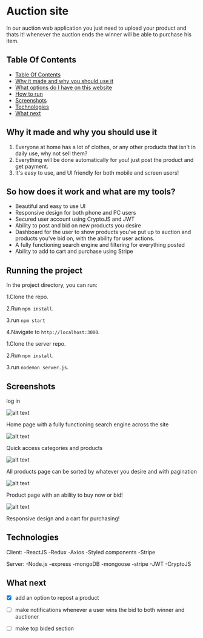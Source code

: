 # Auction site

In our auction web application you just need to upload your product and thats it!
whenever the auction ends the winner will be able to purchase his item.

## Table Of Contents <a name="Table"></a>
- [Table Of Contents](#Table)
- [Why it made and why you should use it](#why)
- [What options do I have on this website](#info)
- [How to run](#run)
- [Screenshots](#Screenshots)
- [Technologies](#Technologies)
- [What next](#next)


## Why it made and why you should use it <a name="why"></a>
1. Everyone at home has a lot of clothes, or any other products that isn't in daily use, why not sell them?
2. Everything will be done automatically for you! just post the product and get payment.
3. It's easy to use, and UI friendly for both mobile and screen users!

## So how does it work and what are my tools? <a name="info"></a>
- Beautiful and easy to use UI
- Responsive design for both phone and PC users
- Secured user account using CryptoJS and JWT
- Ability to post and bid on new products you desire
- Dashboard for the user to show products you've put up to auction and products you've bid on, with the ability for user actions.
- A fully functioning search engine and filtering for everything posted
- Ability to add to cart and purchase using Stripe


## Running the project <a name="run"></a>
In the project directory, you can run:

1.Clone the repo.

2.Run `npm install`.

3.run `npm start`

4.Navigate to `http://localhost:3000`.

1.Clone the server repo.

2.Run `npm install`.

3.run `nodemon server.js`.

## Screenshots <a name="Screenshots"></a>
log in

![alt text](https://i.postimg.cc/qqLYYZyT/homepage-1.png)

Home page with a fully functioning search engine across the site

![alt text](https://i.postimg.cc/zXz4W8YX/homepage-2.png)

Quick access categories and products

![alt text](https://i.postimg.cc/3rCPdW6c/products.png)

All products page can be sorted by whatever you desire and with pagination

![alt text](https://i.postimg.cc/zBk0XHBw/image.png)

Product page with an ability to buy now or bid!

![alt text](https://i.postimg.cc/Dz9tbGnt/Responsive-shop.png)

Responsive design and a cart for purchasing!



## Technologies <a name="Technologies"></a>
   Client:
   -ReactJS
   -Redux
   -Axios
   -Styled components
   -Stripe
   
   Server:
   -Node.js
   -express
   -mongoDB
   -mongoose
   -stripe
   -JWT
   -CryptoJS
   
## What next <a name="next"></a>
- [x] add an option to repost a product
- [ ] make notifications whenever a user wins the bid to both winner and auctioner
- [ ] make top bided section

